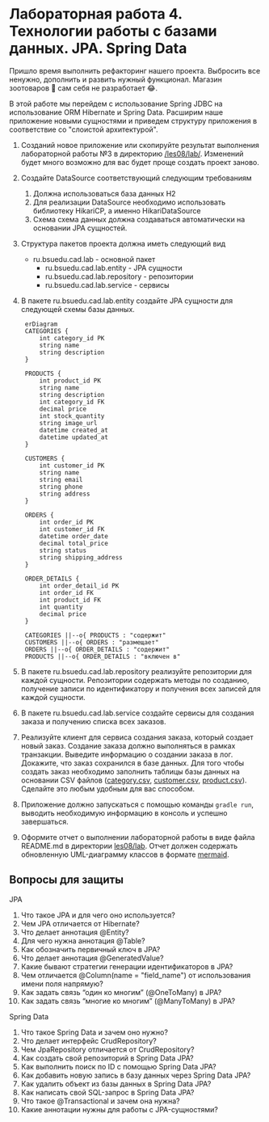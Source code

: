 # Лабораторная работа 4. Технологии работы с базами данных. JPA. Spring Data

Пришло время выполнить рефакторинг нашего проекта. Выбросить все ненужно, дополнить и развить нужный функционал. Магазин зоотоваров 🐶 сам себя не разработает 😂.

В этой работе мы перейдем с использование Spring JDBC на использование ORM Hibernate и Spring Data. Расширим наше приложение новыми сущностями и приведем структуру приложения в соответствие со "слоистой архитектурой".

1. Созданий новое приложение или скопируйте результат выполнения лабораторной работы №3 в директорию [/les08/lab/](/les08/lab/). Изменений будет много возможно для вас будет проще создать проект заново.
2. Создайте DataSource соответствующий следующим требованиям
   1. Должна использоваться база данных H2
   2. Для реализации DataSource необходимо использовать библиотеку HikariCP, а именно HikariDataSource
   3. Схема схема данных должна создаваться автоматически на основании JPA сущностей.
3. Структура пакетов проекта должна иметь следующий вид
    - ru.bsuedu.cad.lab - основной пакет
      - ru.bsuedu.cad.lab.entity -  JPA сущности
      - ru.bsuedu.cad.lab.repository - репозитории
      - ru.bsuedu.cad.lab.service - сервисы
4. В пакете ru.bsuedu.cad.lab.entity создайте JPA сущности для следующей схемы базы данных.
   
   ``` mermaid
    erDiagram
    CATEGORIES {
        int category_id PK
        string name
        string description
    }
    
    PRODUCTS {
        int product_id PK
        string name
        string description
        int category_id FK
        decimal price
        int stock_quantity
        string image_url
        datetime created_at
        datetime updated_at
    }

    CUSTOMERS {
        int customer_id PK
        string name
        string email
        string phone
        string address
    }

    ORDERS {
        int order_id PK
        int customer_id FK
        datetime order_date
        decimal total_price
        string status
        string shipping_address
    }

    ORDER_DETAILS {
        int order_detail_id PK
        int order_id FK
        int product_id FK
        int quantity
        decimal price
    }

    CATEGORIES ||--o{ PRODUCTS : "содержит"
    CUSTOMERS ||--o{ ORDERS : "размещает"
    ORDERS ||--o{ ORDER_DETAILS : "содержит"
    PRODUCTS ||--o{ ORDER_DETAILS : "включен в"
   ```

5. В пакете ru.bsuedu.cad.lab.repository реализуйте репозитории для каждой сущности. Репозитории содержать методы по созданию, получение записи по идентификатору и получения всех записей для каждой сущности.
6. В пакете ru.bsuedu.cad.lab.service создайте сервисы для создания заказа и получению списка всех заказов.
7. Реализуйте клиент для сервиса создания заказа, который создает новый заказ. Создание заказа должно выполняться в рамках транзакции. Выведите информацию о создании заказа в лог. Докажите, что заказ сохранился в базе данных. Для того чтобы создать заказ необходимо заполнить таблицы базы данных на основании CSV файлов ([category.csv](./assets/category.csv), [customer.csv](./assets/customer.csv), [product.csv](./assets/product.csv)). Сделайте это любым удобным для вас способом.
8. Приложение должно запускаться с помощью команды ```gradle run```, выводить необходимую информацию в консоль и успешно завершаться.
9. Оформите отчет о выполнении лабораторной работы в виде файла  README.md в директории [les08/lab](/les08/lab/). Отчет должен содержать обновленную  UML-диаграмму классов в формате [mermaid](https://mermaid.js.org/).

## Вопросы для защиты

JPA

1. Что такое JPA и для чего оно используется?
2. Чем JPA отличается от Hibernate?
3. Что делает аннотация @Entity?
4. Для чего нужна аннотация @Table?
5. Как обозначить первичный ключ в JPA?
6. Что делает аннотация @GeneratedValue?
7. Какие бывают стратегии генерации идентификаторов в JPA?
8. Чем отличается @Column(name = "field_name") от использования имени поля напрямую?
9. Как задать связь “один ко многим” (@OneToMany) в JPA?
10. Как задать связь “многие ко многим” (@ManyToMany) в JPA?

Spring Data

1. Что такое Spring Data и зачем оно нужно?
2. Что делает интерфейс CrudRepository?
3. Чем JpaRepository отличается от CrudRepository?
4. Как создать свой репозиторий в Spring Data JPA?
5. Как выполнить поиск по ID с помощью Spring Data JPA?
6. Как добавить новую запись в базу данных через Spring Data JPA?
7. Как удалить объект из базы данных в Spring Data JPA?
8. Как написать свой SQL-запрос в Spring Data JPA?
9. Что такое @Transactional и зачем она нужна?
10. Какие аннотации нужны для работы с JPA-сущностями?